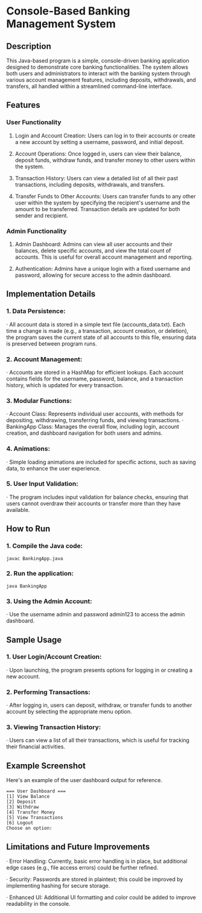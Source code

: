 # Console-Based Banking Management System

## Description
This Java-based program is a simple, console-driven banking application designed to demonstrate core banking functionalities. The system allows both users and administrators to interact with the banking system through various account management features, including deposits, withdrawals, and transfers, all handled within a streamlined command-line interface.

## Features
### User Functionality
1. Login and Account Creation:
    Users can log in to their accounts or create a new account by setting a username, password, and initial deposit.

2. Account Operations:
    Once logged in, users can view their balance, deposit funds, withdraw funds, and transfer money to other users within the system.

3. Transaction History:
    Users can view a detailed list of all their past transactions, including deposits, withdrawals, and transfers.

4. Transfer Funds to Other Accounts:
    Users can transfer funds to any other user within the system by specifying the recipient's username and the amount to be transferred. Transaction details are updated for both sender and recipient.

### Admin Functionality
1. Admin Dashboard:
    Admins can view all user accounts and their balances, delete specific accounts, and view the total count of accounts. This is useful for overall account management and reporting.

2. Authentication:
    Admins have a unique login with a fixed username and password, allowing for secure access to the admin dashboard.

## Implementation Details
### 1. Data Persistence:
· All account data is stored in a simple text file (accounts_data.txt). Each time a change is made (e.g., a transaction, account creation, or deletion), the program saves the current state of all accounts to this file, ensuring data is preserved between program runs.

### 2. Account Management:
· Accounts are stored in a HashMap for efficient lookups. Each account contains fields for the username, password, balance, and a transaction history, which is updated for every transaction.

### 3. Modular Functions:
· Account Class: Represents individual user accounts, with methods for depositing, withdrawing, transferring funds, and viewing transactions.
· BankingApp Class: Manages the overall flow, including login, account creation, and dashboard navigation for both users and admins.

### 4. Animations:
· Simple loading animations are included for specific actions, such as saving data, to enhance the user experience.

### 5. User Input Validation:
· The program includes input validation for balance checks, ensuring that users cannot overdraw their accounts or transfer more than they have available.

## How to Run

### 1. Compile the Java code:
```
javac BankingApp.java
```

### 2. Run the application:
```
java BankingApp
```

### 3. Using the Admin Account:
· Use the username admin and password admin123 to access the admin dashboard.

## Sample Usage

### 1. User Login/Account Creation:
· Upon launching, the program presents options for logging in or creating a new account.

### 2. Performing Transactions:
· After logging in, users can deposit, withdraw, or transfer funds to another account by selecting the appropriate menu option.

### 3. Viewing Transaction History:
· Users can view a list of all their transactions, which is useful for tracking their financial activities.

## Example Screenshot
Here's an example of the user dashboard output for reference.
```
=== User Dashboard ===
[1] View Balance
[2] Deposit
[3] Withdraw
[4] Transfer Money
[5] View Transactions
[6] Logout
Choose an option: 
```

## Limitations and Future Improvements

· Error Handling: Currently, basic error handling is in place, but additional edge cases (e.g., file access errors) could be further refined.

· Security: Passwords are stored in plaintext; this could be improved by implementing hashing for secure storage.

· Enhanced UI: Additional UI formatting and color could be added to improve readability in the console.
